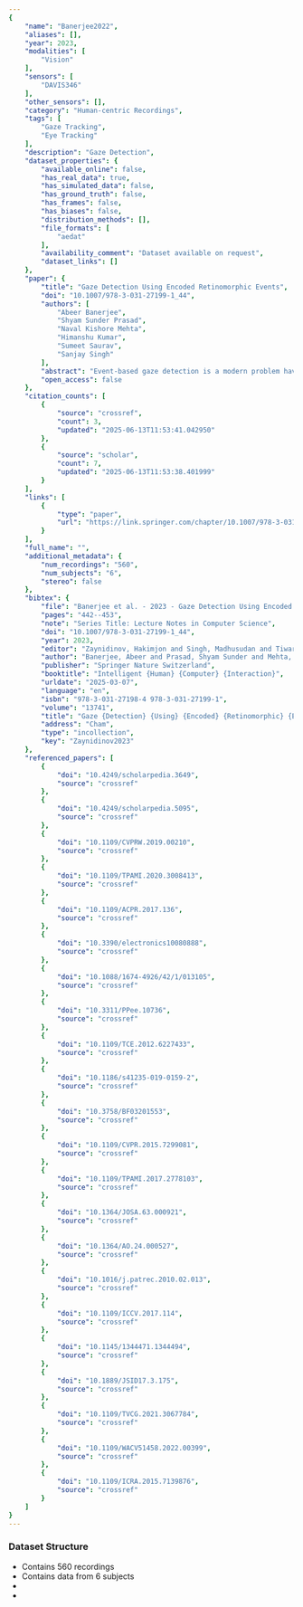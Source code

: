 ```yaml
---
{
    "name": "Banerjee2022",
    "aliases": [],
    "year": 2023,
    "modalities": [
        "Vision"
    ],
    "sensors": [
        "DAVIS346"
    ],
    "other_sensors": [],
    "category": "Human-centric Recordings",
    "tags": [
        "Gaze Tracking",
        "Eye Tracking"
    ],
    "description": "Gaze Detection",
    "dataset_properties": {
        "available_online": false,
        "has_real_data": true,
        "has_simulated_data": false,
        "has_ground_truth": false,
        "has_frames": false,
        "has_biases": false,
        "distribution_methods": [],
        "file_formats": [
            "aedat"
        ],
        "availability_comment": "Dataset available on request",
        "dataset_links": []
    },
    "paper": {
        "title": "Gaze Detection Using Encoded Retinomorphic Events",
        "doi": "10.1007/978-3-031-27199-1_44",
        "authors": [
            "Abeer Banerjee",
            "Shyam Sunder Prasad",
            "Naval Kishore Mehta",
            "Himanshu Kumar",
            "Sumeet Saurav",
            "Sanjay Singh"
        ],
        "abstract": "Event-based gaze detection is a modern problem having several applications and advantages over frame-based techniques. Retinomorphic Event data is logged at a time resolution of microseconds that makes them suitable for the detection of saccadic eye movements. We recorded a new and compact event-based dataset for gaze detection under varying conditions of illumination using a DVS camera. The recorded dataset involved subjects tracking a circle displayed on a screen within a very short duration of time. We propose a novel event encoding technique for encoding event logs resulting from saccadic motion into six channel images. We design a Convolutional Neural Network for the gaze prediction using the encoded events obtained from the retinomorphic sensor. We use multiple evaluation metrics like average distance, average angle, and pixel radius accuracy to validate the reliability of our approach. The recorded dataset will be made available as per request.",
        "open_access": false
    },
    "citation_counts": [
        {
            "source": "crossref",
            "count": 3,
            "updated": "2025-06-13T11:53:41.042950"
        },
        {
            "source": "scholar",
            "count": 7,
            "updated": "2025-06-13T11:53:38.401999"
        }
    ],
    "links": [
        {
            "type": "paper",
            "url": "https://link.springer.com/chapter/10.1007/978-3-031-27199-1_44"
        }
    ],
    "full_name": "",
    "additional_metadata": {
        "num_recordings": "560",
        "num_subjects": "6",
        "stereo": false
    },
    "bibtex": {
        "file": "Banerjee et al. - 2023 - Gaze Detection Using Encoded Retinomorphic Events.pdf:/Users/gregorycohen/Zotero/storage/FY67N6KT/Banerjee et al. - 2023 - Gaze Detection Using Encoded Retinomorphic Events.pdf:application/pdf",
        "pages": "442--453",
        "note": "Series Title: Lecture Notes in Computer Science",
        "doi": "10.1007/978-3-031-27199-1_44",
        "year": 2023,
        "editor": "Zaynidinov, Hakimjon and Singh, Madhusudan and Tiwary, Uma Shanker and Singh, Dhananjay",
        "author": "Banerjee, Abeer and Prasad, Shyam Sunder and Mehta, Naval Kishore and Kumar, Himanshu and Saurav, Sumeet and Singh, Sanjay",
        "publisher": "Springer Nature Switzerland",
        "booktitle": "Intelligent {Human} {Computer} {Interaction}",
        "urldate": "2025-03-07",
        "language": "en",
        "isbn": "978-3-031-27198-4 978-3-031-27199-1",
        "volume": "13741",
        "title": "Gaze {Detection} {Using} {Encoded} {Retinomorphic} {Events}",
        "address": "Cham",
        "type": "incollection",
        "key": "Zaynidinov2023"
    },
    "referenced_papers": [
        {
            "doi": "10.4249/scholarpedia.3649",
            "source": "crossref"
        },
        {
            "doi": "10.4249/scholarpedia.5095",
            "source": "crossref"
        },
        {
            "doi": "10.1109/CVPRW.2019.00210",
            "source": "crossref"
        },
        {
            "doi": "10.1109/TPAMI.2020.3008413",
            "source": "crossref"
        },
        {
            "doi": "10.1109/ACPR.2017.136",
            "source": "crossref"
        },
        {
            "doi": "10.3390/electronics10080888",
            "source": "crossref"
        },
        {
            "doi": "10.1088/1674-4926/42/1/013105",
            "source": "crossref"
        },
        {
            "doi": "10.3311/PPee.10736",
            "source": "crossref"
        },
        {
            "doi": "10.1109/TCE.2012.6227433",
            "source": "crossref"
        },
        {
            "doi": "10.1186/s41235-019-0159-2",
            "source": "crossref"
        },
        {
            "doi": "10.3758/BF03201553",
            "source": "crossref"
        },
        {
            "doi": "10.1109/CVPR.2015.7299081",
            "source": "crossref"
        },
        {
            "doi": "10.1109/TPAMI.2017.2778103",
            "source": "crossref"
        },
        {
            "doi": "10.1364/JOSA.63.000921",
            "source": "crossref"
        },
        {
            "doi": "10.1364/AO.24.000527",
            "source": "crossref"
        },
        {
            "doi": "10.1016/j.patrec.2010.02.013",
            "source": "crossref"
        },
        {
            "doi": "10.1109/ICCV.2017.114",
            "source": "crossref"
        },
        {
            "doi": "10.1145/1344471.1344494",
            "source": "crossref"
        },
        {
            "doi": "10.1889/JSID17.3.175",
            "source": "crossref"
        },
        {
            "doi": "10.1109/TVCG.2021.3067784",
            "source": "crossref"
        },
        {
            "doi": "10.1109/WACV51458.2022.00399",
            "source": "crossref"
        },
        {
            "doi": "10.1109/ICRA.2015.7139876",
            "source": "crossref"
        }
    ]
}
---
```


### Dataset Structure

- Contains 560 recordings
- Contains data from 6 subjects
-
-
